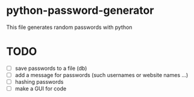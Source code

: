 # python-password-generator
This file generates random passwords with python

# TODO
- [ ] save passwords to a file (db)
- [ ] add a message for passwords (such usernames or website names ...)
- [ ] hashing passwords
- [ ] make a GUI for code

